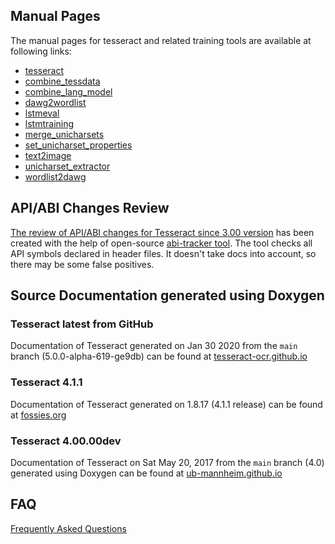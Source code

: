 ## Manual Pages

The manual pages for tesseract and related training tools are available at following links:

  * [tesseract](https://github.com/tesseract-ocr/tesseract/blob/main/doc/tesseract.1.asc)
  * [combine\_tessdata](https://github.com/tesseract-ocr/tesseract/blob/main/doc/combine_tessdata.1.asc)
  * [combine_lang_model](https://github.com/tesseract-ocr/tesseract/blob/main/doc/combine_lang_model.1.asc)
  * [dawg2wordlist](https://github.com/tesseract-ocr/tesseract/blob/main/doc/dawg2wordlist.1.asc)
  * [lstmeval](https://github.com/tesseract-ocr/tesseract/blob/main/doc/lstmeval.1.asc)
  * [lstmtraining](https://github.com/tesseract-ocr/tesseract/blob/main/doc/lstmtraining.1.asc)
  * [merge_unicharsets](https://github.com/tesseract-ocr/tesseract/blob/main/doc/merge_unicharsets.1.asc)
  * [set_unicharset_properties](https://github.com/tesseract-ocr/tesseract/blob/main/doc/set_unicharset_properties.1.asc)
  * [text2image](https://github.com/tesseract-ocr/tesseract/blob/main/doc/text2image.1.asc)
  * [unicharset\_extractor](https://github.com/tesseract-ocr/tesseract/blob/main/doc/unicharset_extractor.1.asc)
  * [wordlist2dawg](https://github.com/tesseract-ocr/tesseract/blob/main/doc/wordlist2dawg.1.asc)

## API/ABI Changes Review

[The review of API/ABI changes for Tesseract since 3.00 version](https://abi-laboratory.pro/tracker/timeline/tesseract/) has been created with the help of open-source [abi-tracker tool](https://github.com/lvc/abi-tracker). The tool checks all API symbols declared in header files. It doesn't take docs into account, so there may be some false positives.

## Source Documentation generated using Doxygen

### Tesseract latest from GitHub

Documentation of Tesseract generated on Jan 30 2020 from the `main` branch (5.0.0-alpha-619-ge9db) can be found at [tesseract-ocr.github.io](https://tesseract-ocr.github.io/tessapi/5.x/index.html)

### Tesseract 4.1.1

Documentation of Tesseract generated on 1.8.17 (4.1.1 release) can be found at [fossies.org](https://fossies.org/dox/tesseract-4.1.1/index.html)

### Tesseract 4.00.00dev

Documentation of Tesseract on Sat May 20, 2017 from the `main` branch (4.0) generated using Doxygen can be found at [ub-mannheim.github.io](https://ub-mannheim.github.io/tesseract/)

## FAQ

[Frequently Asked Questions](FAQ.md)
